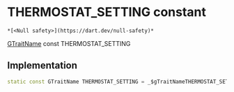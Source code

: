 


# THERMOSTAT_SETTING constant




    *[<Null safety>](https://dart.dev/null-safety)*


[GTraitName](../../third_party_yonomi_graphql_schema___generated___schema.docs.schema.gql/GTraitName-class.md) const THERMOSTAT_SETTING
  







## Implementation

```dart
static const GTraitName THERMOSTAT_SETTING = _$gTraitNameTHERMOSTAT_SETTING;


```







